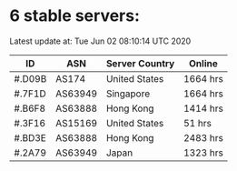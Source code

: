 # 6 stable servers:

Latest update at: Tue Jun 02 08:10:14 UTC 2020

| ID | ASN | Server Country | Online |
| -- | --- | -------------- | ------ |
| #.D09B | AS174 | United States | 1664 hrs |
| #.7F1D | AS63949 | Singapore | 1664 hrs |
| #.B6F8 | AS63888 | Hong Kong | 1414 hrs |
| #.3F16 | AS15169 | United States | 51 hrs |
| #.BD3E | AS63888 | Hong Kong | 2483 hrs |
| #.2A79 | AS63949 | Japan | 1323 hrs |


